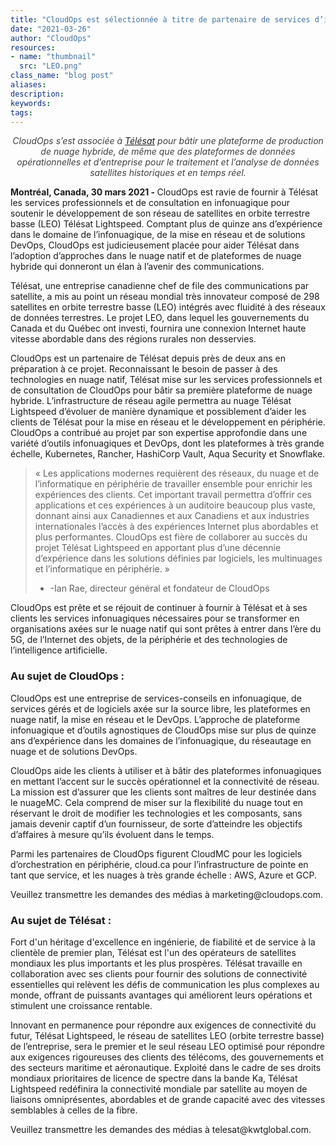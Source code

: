 ```yaml
---
title: "CloudOps est sélectionnée à titre de partenaire de services d’infrastructure infonuagique pour le développement du réseau LEO Télésat Lightspeed"
date: "2021-03-26"
author: "CloudOps"
resources:
- name: "thumbnail"
  src: "LEO.png"
class_name: "blog post"
aliases:
description:
keywords:
tags:
---
```


<p style="text-align: center;"><i style="color: #404040;">CloudOps s’est associée à <a href="https://www.telesat.com/">Télésat</a> pour bâtir une plateforme de production de nuage hybride, de même que des plateformes de données opérationnelles et d’entreprise pour le traitement et l’analyse de données satellites historiques et en temps réel.</i></p>

<p><b>Montréal, Canada, 30 mars 2021 - </b>CloudOps est ravie de fournir à Télésat les services professionnels et de consultation en infonuagique pour soutenir le développement de son réseau de satellites en orbite terrestre basse (LEO) Télésat Lightspeed. Comptant plus de quinze ans d’expérience dans le domaine de l’infonuagique, de la mise en réseau et de solutions DevOps, CloudOps est judicieusement placée pour aider Télésat dans l’adoption d’approches dans le nuage natif et de plateformes de nuage hybride qui donneront un élan à l’avenir des communications.</p>

<p>Télésat, une entreprise canadienne chef de file des communications par satellite, a mis au point un réseau mondial très innovateur composé de 298 satellites en orbite terrestre basse (LEO) intégrés avec fluidité à des réseaux de données terrestres. Le projet LEO, dans lequel les gouvernements du Canada et du Québec ont investi, fournira une connexion Internet haute vitesse abordable dans des régions rurales non desservies.</p>

<p>CloudOps est un partenaire de Télésat depuis près de deux ans en préparation à ce projet. Reconnaissant le besoin de passer à des technologies en nuage natif, Télésat mise sur les services professionnels et de consultation de CloudOps pour bâtir sa première plateforme de nuage hybride. L’infrastructure de réseau agile permettra au nuage Télésat Lightspeed d’évoluer de manière dynamique et possiblement d’aider les clients de Télésat pour la mise en réseau et le développement en périphérie. CloudOps a contribué au projet par son expertise approfondie dans une variété d’outils infonuagiques et DevOps, dont les plateformes à très grande échelle, Kubernetes, Rancher, HashiCorp Vault, Aqua Security et Snowflake.</p>

<blockquote>
<p>« Les applications modernes requièrent des réseaux, du nuage et de l’informatique en périphérie de travailler ensemble pour enrichir les expériences des clients. Cet important travail permettra d’offrir ces applications et ces expériences à un auditoire beaucoup plus vaste, donnant ainsi aux Canadiennes et aux Canadiens et aux industries internationales l’accès à des expériences Internet plus abordables et plus performantes. CloudOps est fière de collaborer au succès du projet Télésat Lightspeed en apportant plus d’une décennie d’expérience dans les solutions définies par logiciels, les multinuages et l’informatique en périphérie. » 

- -Ian Rae, directeur général et fondateur de CloudOps</p>
</blockquote>

<p>CloudOps est prête et se réjouit de continuer à fournir à Télésat et à ses clients les services infonuagiques nécessaires pour se transformer en organisations axées sur le nuage natif qui sont prêtes à entrer dans l’ère du 5G, de l’Internet des objets, de la périphérie et des technologies de l’intelligence artificielle.</p>

<h3>Au sujet de CloudOps : </h3>

<p>CloudOps est une entreprise de services-conseils en infonuagique, de services gérés et de logiciels axée sur la source libre, les plateformes en nuage natif, la mise en réseau et le DevOps. L’approche de plateforme infonuagique et d’outils agnostiques de CloudOps mise sur plus de quinze ans d’expérience dans les domaines de l’infonuagique, du réseautage en nuage et de solutions DevOps. </p>

<p>CloudOps aide les clients à utiliser et à bâtir des plateformes infonuagiques en mettant l’accent sur le succès opérationnel et la connectivité de réseau. La mission est d’assurer que les clients sont maîtres de leur destinée dans le nuageMC. Cela comprend de miser sur la flexibilité du nuage tout en réservant le droit de modifier les technologies et les composants, sans jamais devenir captif d’un fournisseur, de sorte d’atteindre les objectifs d’affaires à mesure qu’ils évoluent dans le temps. </p>

<p>Parmi les partenaires de CloudOps figurent CloudMC pour les logiciels d’orchestration en périphérie, cloud.ca pour l’infrastructure de pointe en tant que service, et les nuages à très grande échelle : AWS, Azure et GCP. </p>

<p>Veuillez transmettre les demandes des médias à marketing@cloudops.com.</p>

<h3>Au sujet de Télésat :  </h3>

<p>Fort d'un héritage d'excellence en ingénierie, de fiabilité et de service à la clientèle de premier plan, Télésat est l'un des opérateurs de satellites mondiaux les plus importants et les plus prospères. Télésat travaille en collaboration avec ses clients pour fournir des solutions de connectivité essentielles qui relèvent les défis de communication les plus complexes au monde, offrant de puissants avantages qui améliorent leurs opérations et stimulent une croissance rentable.</p>

<p>Innovant en permanence pour répondre aux exigences de connectivité du futur, Télésat Lightspeed, le réseau de satellites LEO (orbite terrestre basse) de l’entreprise, sera le premier et le seul réseau LEO optimisé pour répondre aux exigences rigoureuses des clients des télécoms, des gouvernements et des secteurs maritime et aéronautique. Exploité dans le cadre de ses droits mondiaux prioritaires de licence de spectre dans la bande Ka, Télésat Lightspeed redéfinira la connectivité mondiale par satellite au moyen de liaisons omniprésentes, abordables et de grande capacité avec des vitesses semblables à celles de la fibre.</p>

<p>Veuillez transmettre les demandes des médias à telesat@kwtglobal.com.</p>